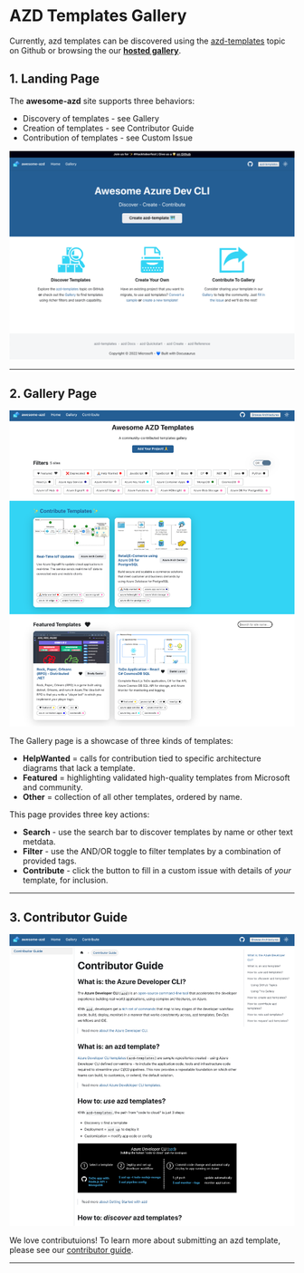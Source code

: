 # AZD Templates Gallery

Currently, azd templates can be discovered using the [azd-templates](https://github.com/topics/azd-templates) topic on Github or browsing the our [**hosted gallery**](https://azure.github.io/awesome-azd).

## 1. Landing Page

The **awesome-azd** site supports three behaviors:
 * Discovery of templates - see Gallery
 * Creation of templates - see Contributor Guide
 * Contribution of templates - see Custom Issue

![](./website/static/img/home-screen.png)

---

## 2. Gallery Page
![](./website/static/img/gallery-screen.png)

The Gallery page is a showcase of three kinds of templates:

* **HelpWanted** = calls for contribution tied to specific architecture diagrams that lack a template.
* **Featured** = highlighting validated high-quality templates from Microsoft and community.
* **Other** = collection of all other templates, ordered by name.

This page provides three key actions:
 * **Search** - use the search bar to discover templates by name or other text metdata.
 * **Filter** - use the AND/OR toggle to filter templates by a combination of provided tags.
 * **Contribute** - click the button to fill in a custom issue with details of _your_ template, for inclusion.

---

## 3. Contributor Guide
![](./website/static/img/contrib-guide.png) 

We love contributuions! To learn more about submitting an azd template, please see our [contributor guide](https://azure.github.io/awesome-azd/docs/intro).
 

---

